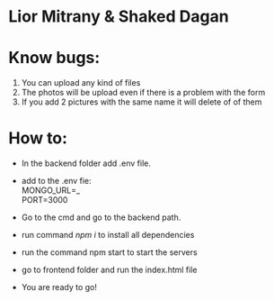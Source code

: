 # Lior Mitrany & Shaked Dagan

# Know bugs:

1. You can upload any kind of files
2. The photos will be upload even if there is a problem with the form
3. If you add 2 pictures with the same name it will delete of of them

# How to:

- In the backend folder add .env file.
- add to the .env fie:\
  MONGO_URL=_<path to mongo db>\
  PORT=3000

- Go to the cmd and go to the backend path.
- run command _npm i_ to install all dependencies

- run the command npm start to start the servers
- go to frontend folder and run the index.html file
- You are ready to go!
